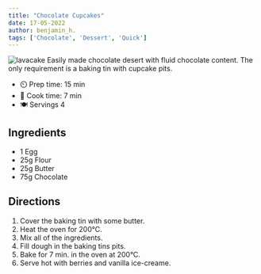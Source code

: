 ```yaml
---
title: "Chocolate Cupcakes"
date: 17-05-2022
author: benjamin_h.
tags: ['Chocolate', 'Dessert', 'Quick']
---
```


![lavacake](/pix/lavacake.webp)
Easily made chocolate desert with fluid chocolate content. The only requirement is a baking tin with cupcake pits.

- ⏲️ Prep time: 15 min
- 🍳 Cook time: 7 min
- 🍽️ Servings 4

## Ingredients

- 1 Egg
- 25g Flour
- 25g Butter
- 75g Chocolate

## Directions
1. Cover the baking tin with some butter.
2. Heat the oven for 200°C.
3. Mix all of the ingredients.
4. Fill dough in the baking tins pits.
5. Bake for 7 min. in the oven at 200°C. 
6. Serve hot with berries and vanilla ice-creame.
